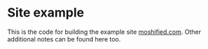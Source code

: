# Site example

This is the code for building the example site [moshified.com](https://www.moshified.com/). Other additional notes can be found here too.
